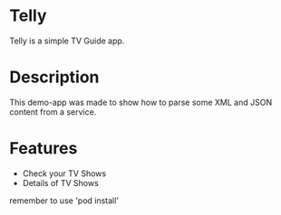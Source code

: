 # Telly
Telly is a simple TV Guide app.

# Description
This demo-app was made to show how to parse some XML and JSON content from a service.

# Features
- Check your TV Shows
- Details of TV Shows

remember to use 'pod install'
